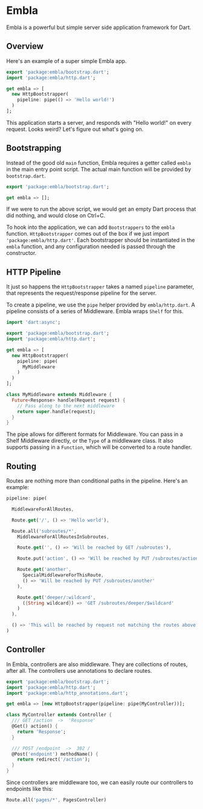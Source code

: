 # Embla

Embla is a powerful but simple server side application framework for Dart.

## Overview
Here's an example of a super simple Embla app.

```dart
export 'package:embla/bootstrap.dart';
import 'package:embla/http.dart';

get embla => [
  new HttpBootstrapper(
    pipeline: pipe(() => 'Hello world!')
  )
];
```

This application starts a server, and responds with "Hello world!" on every request. Looks weird?
Let's figure out what's going on.

## Bootstrapping
Instead of the good old `main` function, Embla requires a getter called `embla` in the main entry
point script. The actual main function will be provided by `bootstrap.dart`.

```dart
export 'package:embla/bootstrap.dart';

get embla => [];
```

If we were to run the above script, we would get an empty Dart process that did nothing, and
would close on Ctrl+C.

To hook into the application, we can add `Bootstrappers` to the `embla` function. `HttpBootstrapper`
comes out of the box if we just import `'package:embla/http.dart'`. Each bootstrapper should be
instantiated in the `embla` function, and any configuration needed is passed through the constructor.

## HTTP Pipeline
It just so happens the `HttpBootstrapper` takes a named `pipeline` parameter, that represents the
request/response pipeline for the server.

To create a pipeline, we use the `pipe` helper provided by `embla/http.dart`. A pipeline consists
of a series of Middleware. Embla wraps `Shelf` for this.

```dart
import 'dart:async';

export 'package:embla/bootstrap.dart';
import 'package:embla/http.dart';

get embla => [
  new HttpBootstrapper(
    pipeline: pipe(
      MyMiddleware
    )
  )
];

class MyMiddleware extends Middleware {
  Future<Response> handle(Request request) {
    // Pass along to the next middleware
    return super.handle(request);
  }
}
```

The pipe allows for different formats for Middleware. You can pass in a Shelf Middleware
directly, or the `Type` of a middleware class. It also supports passing in a `Function`,
which will be converted to a route handler.

## Routing
Routes are nothing more than conditional paths in the pipeline. Here's an example:

```dart
pipeline: pipe(

  MiddlewareForAllRoutes,

  Route.get('/', () => 'Hello world'),

  Route.all('subroutes/*',
    MiddlewareForAllRoutesInSubroutes,

    Route.get('', () => 'Will be reached by GET /subroutes'),

    Route.put('action', () => 'Will be reached by PUT /subroutes/action'),

    Route.get('another',
      SpecialMiddlewareForThisRoute,
      () => 'Will be reached by PUT /subroutes/another'
    ),

    Route.get('deeper/:wildcard',
      ({String wildcard}) => 'GET /subroutes/deeper/$wildcard'
    )
  ),

  () => 'This will be reached by request not matching the routes above'
)
```

## Controller
In Embla, controllers are also middleware. They are collections of routes, after all.
The controllers use annotations to declare routes.

```dart
export 'package:embla/bootstrap.dart';
import 'package:embla/http.dart';
import 'package:embla/http_annotations.dart';

get embla => [new HttpBootstrapper(pipeline: pipe(MyController))];

class MyController extends Controller {
  /// GET /action  ->  'Response'
  @Get() action() {
    return 'Response';
  }

  /// POST /endpoint  ->  302 /
  @Post('endpoint') methodName() {
    return redirect('/action');
  }
}
```

Since controllers are middleware too, we can easily route our controllers to endpoints like this:

```dart
Route.all('pages/*', PagesController)
```
